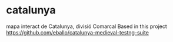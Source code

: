 # catalunya
mapa interact de Catalunya, divisió Comarcal
Based in this project
https://github.com/eballo/catalunya-medieval-testng-suite
